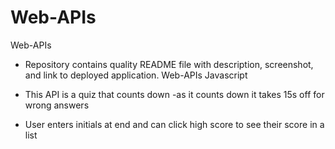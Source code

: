 # Web-APIs
Web-APIs
* Repository contains quality README file with description, screenshot, and link to deployed application.
Web-APIs Javascript

* This API is a quiz that counts down
   -as it counts down it takes 15s off for wrong answers
* User enters initials at end and can click high score to see their score in a list 
  